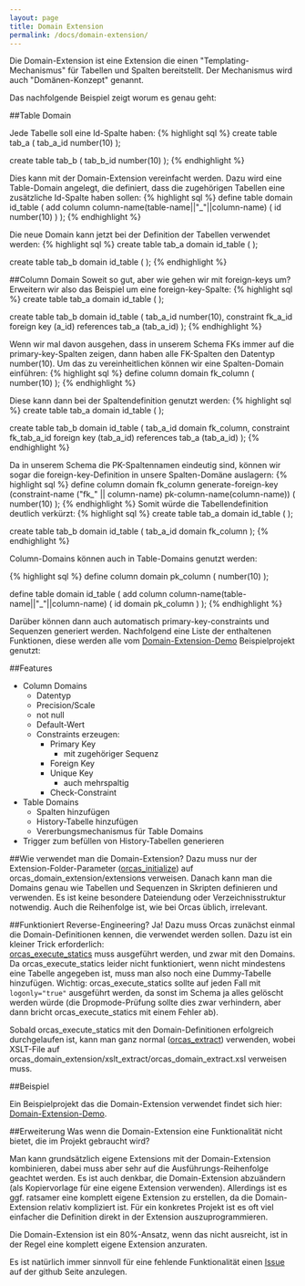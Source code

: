 ```yaml
---
layout: page
title: Domain Extension
permalink: /docs/domain-extension/
---
```


Die Domain-Extension ist eine Extension die einen "Templating-Mechanismus" für Tabellen und Spalten bereitstellt. Der Mechanismus wird auch "Domänen-Konzept" genannt. 

Das nachfolgende Beispiel zeigt worum es genau geht:

##Table Domain

Jede Tabelle soll eine Id-Spalte haben:
{% highlight sql %}
create table tab_a
(
  tab_a_id         number(10)
);

create table tab_b
(
  tab_b_id         number(10)
);
{% endhighlight %}

Dies kann mit der Domain-Extension vereinfacht werden. Dazu wird eine Table-Domain angelegt, die definiert, dass die zugehörigen Tabellen eine zusätzliche Id-Spalte haben sollen:
{% highlight sql %}
define table domain id_table
(
  add column column-name(table-name||"_"||column-name) ( id number(10) )
);
{% endhighlight %}

Die neue Domain kann jetzt bei der Definition der Tabellen verwendet werden:
{% highlight sql %}
create table tab_a domain id_table
(
);

create table tab_b domain id_table
(
);
{% endhighlight %}

##Column Domain
Soweit so gut, aber wie gehen wir mit foreign-keys um? Erweitern wir also das Beispiel um eine foreign-key-Spalte:
{% highlight sql %}
create table tab_a domain id_table
(
);

create table tab_b domain id_table
(
  tab_a_id       number(10),
  constraint fk_a_id foreign key (a_id) references tab_a (tab_a_id)
);
{% endhighlight %}

Wenn wir mal davon ausgehen, dass in unserem Schema FKs immer auf die primary-key-Spalten zeigen, dann haben alle FK-Spalten den Datentyp number(10). Um das zu vereinheitlichen können wir eine Spalten-Domain einführen:
{% highlight sql %}
define column domain fk_column
(
  number(10)
);
{% endhighlight %}

Diese kann dann bei der Spaltendefinition genutzt werden:
{% highlight sql %}
create table tab_a domain id_table
(
);

create table tab_b domain id_table
(
  tab_a_id       domain fk_column,
  constraint fk_tab_a_id foreign key (tab_a_id) references tab_a (tab_a_id)
);
{% endhighlight %}

Da in unserem Schema die PK-Spaltennamen eindeutig sind, können wir sogar die foreign-key-Definition in unsere Spalten-Domäne auslagern:
{% highlight sql %}
define column domain fk_column
generate-foreign-key (constraint-name ("fk_" || column-name) pk-column-name(column-name))
(
  number(10)
);
{% endhighlight %}
Somit würde die Tabellendefinition deutlich verkürzt:
{% highlight sql %}
create table tab_a domain id_table
(
);

create table tab_b domain id_table
(
  tab_a_id       domain fk_column
);
{% endhighlight %}


Column-Domains können auch in Table-Domains genutzt werden:

{% highlight sql %}
define column domain pk_column
(
  number(10)
);

define table domain id_table
(
  add column column-name(table-name||"_"||column-name) ( id domain pk_column )
);
{% endhighlight %}

Darüber können dann auch automatisch primary-key-constraints und Sequenzen generiert werden. Nachfolgend eine Liste der enthaltenen Funktionen, diese werden alle vom [Domain-Extension-Demo]({{site.baseurl}}/docs/examples/#domain_extension_demo) Beispielprojekt genutzt:

##Features

* Column Domains
  * Datentyp
  * Precision/Scale
  * not null
  * Default-Wert
  * Constraints erzeugen:
    * Primary Key
      * mit zugehöriger Sequenz
    * Foreign Key
    * Unique Key
      * auch mehrspaltig
    * Check-Constraint 
* Table Domains
  * Spalten hinzufügen
  * History-Tabelle hinzufügen
  * Vererbungsmechanismus für Table Domains
* Trigger zum befüllen von History-Tabellen generieren


##Wie verwendet man die Domain-Extension?
Dazu muss nur der Extension-Folder-Parameter ([orcas_initialize]({{site.baseurl}}/docs/ant-tasks/#orcas_initialize)) auf orcas_domain_extension/extensions verweisen.
Danach kann man die Domains genau wie Tabellen und Sequenzen in Skripten definieren und verwenden. Es ist keine besondere Dateiendung oder Verzeichnisstruktur notwendig. Auch die Reihenfolge ist, wie bei Orcas üblich, irrelevant.

##Funktioniert Reverse-Engineering?
Ja! Dazu muss Orcas zunächst einmal die Domain-Definitionen kennen, die verwendet werden sollen. Dazu ist ein kleiner Trick erforderlich:
<br/>[orcas_execute_statics]({{site.baseurl}}/docs/ant-tasks/#orcas_execute_statics) muss ausgeführt werden, und zwar mit den Domains. Da orcas_execute_statics leider nicht funktioniert, wenn nicht mindestens eine Tabelle angegeben ist, muss man also noch eine Dummy-Tabelle hinzufügen. Wichtig: orcas_execute_statics sollte auf jeden Fall mit <code>logonly="true"</code> ausgeführt werden, da sonst im Schema ja alles gelöscht werden würde (die Dropmode-Prüfung sollte dies zwar verhindern, aber dann bricht orcas_execute_statics mit einem Fehler ab). 

Sobald orcas_execute_statics mit den Domain-Definitionen erfolgreich durchgelaufen ist, kann man ganz normal ([orcas_extract]({{site.baseurl}}/docs/ant-tasks/#orcas_extract)) verwenden, wobei XSLT-File auf orcas_domain_extension/xslt_extract/orcas_domain_extract.xsl verweisen muss.

##Beispiel

Ein Beispielprojekt das die Domain-Extension verwendet findet sich hier: [Domain-Extension-Demo]({{site.baseurl}}/docs/examples/#domain_extension_demo).

##Erweiterung
Was wenn die Domain-Extension eine Funktionalität nicht bietet, die im Projekt gebraucht wird?

Man kann grundsätzlich eigene Extensions mit der Domain-Extension kombinieren, dabei muss aber sehr auf die Ausführungs-Reihenfolge geachtet werden. Es ist auch denkbar, die Domain-Extension abzuändern (als Kopiervorlage für eine eigene Extension verwenden).
Allerdings ist es ggf. ratsamer eine komplett eigene Extension zu erstellen, da die Domain-Extension relativ kompliziert ist. Für ein konkretes Projekt ist es oft viel einfacher die Definition direkt in der Extension auszuprogrammieren.

Die Domain-Extension ist ein 80%-Ansatz, wenn das nicht ausreicht, ist in der Regel eine komplett eigene Extension anzuraten. 

Es ist natürlich immer sinnvoll für eine fehlende Funktionalität einen <a href="{{ site.github_issues }}">Issue</a> auf der github Seite anzulegen.

